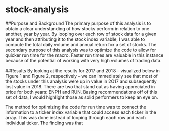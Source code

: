 # stock-analysis
##Purpose and Background
The primary purpose of this analysis is to obtain a clear understanding of how stocks perform in relation to one another, year by year. By looping over each row of stock data for a given year and then attributing it to the stock index variable, I was able to compute the total daily volume and annual return for a set of stocks. The secondary purpose of this analysis was to optimize the code to allow for quicker run time for the macro. Faster run times are valuable in this instance because of the potential of working with very high volumes of trading data. 

##Results
By looking at the results for 2017 and 2018 – visualized below in Figure 1 and Figure 2, respectively – we can immediately see that most of the stocks under this analysis were up in value in 2017 and subsequently lost value in 2018. There are two that stand out as having appreciated in price for both years: ENPH and RUN. Basing recommendations off of this set of data, I would highlight those as solid performers to keep an eye on. 

The method for optimizing the code for run time was to connect the information to a ticker index variable that could access each ticker in the array. This was done instead of looping through each row and each individual ticker. The finding was that 
